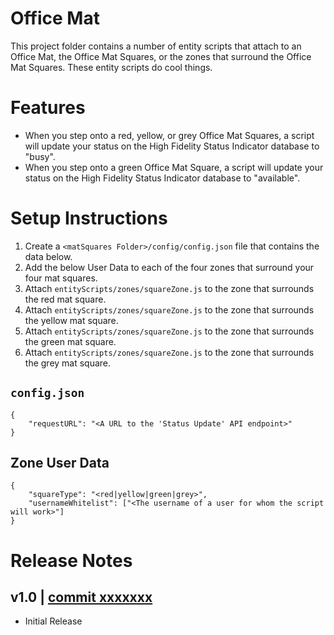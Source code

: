 # Office Mat
This project folder contains a number of entity scripts that attach to an Office Mat, the Office Mat Squares, or the zones that surround the Office Mat Squares. These entity scripts do cool things.

# Features
- When you step onto a red, yellow, or grey Office Mat Squares, a script will update your status on the High Fidelity Status Indicator database to "busy".
- When you step onto a green Office Mat Square, a script will update your status on the High Fidelity Status Indicator database to "available".

# Setup Instructions
1. Create a `<matSquares Folder>/config/config.json` file that contains the data below.
1. Add the below User Data to each of the four zones that surround your four mat squares.
2. Attach `entityScripts/zones/squareZone.js` to the zone that surrounds the red mat square.
3. Attach `entityScripts/zones/squareZone.js` to the zone that surrounds the yellow mat square.
4. Attach `entityScripts/zones/squareZone.js` to the zone that surrounds the green mat square.
5. Attach `entityScripts/zones/squareZone.js` to the zone that surrounds the grey mat square.

## `config.json`
```
{
    "requestURL": "<A URL to the 'Status Update' API endpoint>"
}
```

## Zone User Data
```
{
    "squareType": "<red|yellow|green|grey>",
    "usernameWhitelist": ["<The username of a user for whom the script will work>"]
}
```

# Release Notes

## v1.0 | [commit xxxxxxx](https://github.com/highfidelity/hifi-content/commits/xxxxxxx)
- Initial Release